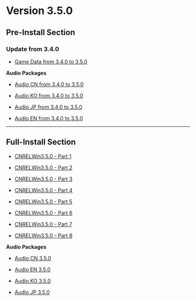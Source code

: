 # Version 3.5.0

## Pre-Install Section

### Update from 3.4.0

- [Game Data from 3.4.0 to 3.5.0](https://autopatchcn.bhsr.com/client/diff/hkrpg_cn/game_3.4.0_3.5.0_hdiff_RMhauuObFpCfUqUf.7z)

**Audio Packages**

- [Audio CN from 3.4.0 to 3.5.0](https://autopatchcn.bhsr.com/client/diff/hkrpg_cn/audio_zh-cn_3.4.0_3.5.0_hdiff_SVqVDJuGldCxPmUa.7z)

- [Audio KO from 3.4.0 to 3.5.0](https://autopatchcn.bhsr.com/client/diff/hkrpg_cn/audio_ko-kr_3.4.0_3.5.0_hdiff_YlPGCiflkVCvegdl.7z)

- [Audio JP from 3.4.0 to 3.5.0](https://autopatchcn.bhsr.com/client/diff/hkrpg_cn/audio_ja-jp_3.4.0_3.5.0_hdiff_AuwBkCNDJSSEsAen.7z)

- [Audio EN from 3.4.0 to 3.5.0](https://autopatchcn.bhsr.com/client/diff/hkrpg_cn/audio_en-us_3.4.0_3.5.0_hdiff_BUKXQKRewsKDkBXA.7z)

----

## Full-Install Section

- [CNRELWin3.5.0 - Part 1](https://autopatchcn.bhsr.com/client/cn/20250801095641_kxqtATivuUQTh3gw/PC/download/StarRail_3.5.0.7z.001)

- [CNRELWin3.5.0 - Part 2](https://autopatchcn.bhsr.com/client/cn/20250801095641_kxqtATivuUQTh3gw/PC/download/StarRail_3.5.0.7z.002)

- [CNRELWin3.5.0 - Part 3](https://autopatchcn.bhsr.com/client/cn/20250801095641_kxqtATivuUQTh3gw/PC/download/StarRail_3.5.0.7z.003)

- [CNRELWin3.5.0 - Part 4](https://autopatchcn.bhsr.com/client/cn/20250801095641_kxqtATivuUQTh3gw/PC/download/StarRail_3.5.0.7z.004)

- [CNRELWin3.5.0 - Part 5](https://autopatchcn.bhsr.com/client/cn/20250801095641_kxqtATivuUQTh3gw/PC/download/StarRail_3.5.0.7z.005)

- [CNRELWin3.5.0 - Part 6](https://autopatchcn.bhsr.com/client/cn/20250801095641_kxqtATivuUQTh3gw/PC/download/StarRail_3.5.0.7z.006)

- [CNRELWin3.5.0 - Part 7](https://autopatchcn.bhsr.com/client/cn/20250801095641_kxqtATivuUQTh3gw/PC/download/StarRail_3.5.0.7z.007)

- [CNRELWin3.5.0 - Part 8](https://autopatchcn.bhsr.com/client/cn/20250801095641_kxqtATivuUQTh3gw/PC/download/StarRail_3.5.0.7z.008)

**Audio Packages**

- [Audio CN 3.5.0](https://autopatchcn.bhsr.com/client/cn/20250801095641_kxqtATivuUQTh3gw/PC/Chinese.7z)

- [Audio EN 3.5.0](https://autopatchcn.bhsr.com/client/cn/20250801095641_kxqtATivuUQTh3gw/PC/English.7z)

- [Audio KO 3.5.0](https://autopatchcn.bhsr.com/client/cn/20250801095641_kxqtATivuUQTh3gw/PC/Korean.7z)

- [Audio JP 3.5.0](https://autopatchcn.bhsr.com/client/cn/20250801095641_kxqtATivuUQTh3gw/PC/Japanese.7z)

